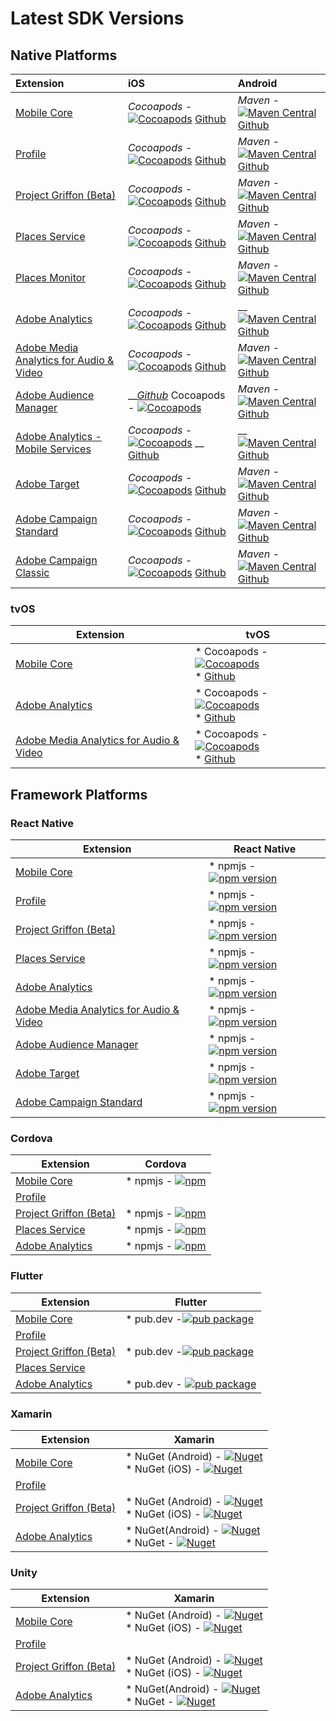 # Latest SDK Versions

## Native Platforms

| Extension | iOS | Android |
| :--- | :--- | :--- |
| [Mobile Core](https://aep-sdks.gitbook.io/docs/using-mobile-extensions/mobile-core) |  _Cocoapods -_ [![Cocoapods](https://img.shields.io/cocoapods/v/ACPCore.svg?color=orange&label=ACPCore&logo=apple&logoColor=white&style=flat-square)](https://cocoapods.org/pods/ACPCore)  [Github](https://github.com/Adobe-Marketing-Cloud/acp-sdks/tree/master/iOS/ACPCore) |  _Maven -_ [![Maven Central](https://img.shields.io/maven-central/v/com.adobe.marketing.mobile/core.svg?logo=android&logoColor=white&label=core&style=flat-square)](https://mvnrepository.com/artifact/com.adobe.marketing.mobile/core)  [Github](https://github.com/Adobe-Marketing-Cloud/acp-sdks/tree/master/android) |
| [Profile](https://aep-sdks.gitbook.io/docs/using-mobile-extensions/profile) |  _Cocoapods -_ [![Cocoapods](https://img.shields.io/cocoapods/v/ACPUserProfile.svg?color=orange&label=ACPUserProfile&logo=apple&logoColor=white&style=flat-square)](https://cocoapods.org/pods/ACPUserProfile)  [Github](https://github.com/Adobe-Marketing-Cloud/acp-sdks/tree/master/iOS/ACPUserProfile) |  _Maven -_ [![Maven Central](https://img.shields.io/maven-central/v/com.adobe.marketing.mobile/userprofile.svg?logo=android&logoColor=white&label=userprofile&style=flat-square)](https://mvnrepository.com/artifact/com.adobe.marketing.mobile/userprofile)  [Github](https://github.com/Adobe-Marketing-Cloud/acp-sdks/tree/master/android) |
| [Project Griffon \(Beta\)](https://aep-sdks.gitbook.io/docs/beta/project-griffon) |  _Cocoapods -_ [![Cocoapods](https://img.shields.io/cocoapods/v/ACPGriffon.svg?color=orange&label=ACPGriffon&logo=apple&logoColor=white&style=flat-square)](https://cocoapods.org/pods/ACPGriffon)  [Github](https://github.com/Adobe-Marketing-Cloud/acp-sdks/tree/master/iOS/ACPGriffon) |  _Maven -_ [![Maven Central](https://img.shields.io/maven-central/v/com.adobe.marketing.mobile/griffon.svg?logo=android&logoColor=white)](https://mvnrepository.com/artifact/com.adobe.marketing.mobile/griffon)  [Github](https://github.com/Adobe-Marketing-Cloud/acp-sdks/tree/master/android) |
| [Places Service](https://docs.adobe.com/content/help/en/places/using/home.html) |  _Cocoapods -_ [![Cocoapods](https://img.shields.io/cocoapods/v/ACPPlaces.svg?color=orange&label=ACPPlaces&logo=apple&logoColor=white&style=flat-square)](https://cocoapods.org/pods/ACPPlaces)  [Github](https://github.com/Adobe-Marketing-Cloud/acp-sdks/tree/master/iOS/ACPPlaces) |  _Maven -_ [![Maven Central](https://img.shields.io/maven-central/v/com.adobe.marketing.mobile/places.svg?logo=android&logoColor=white&label=places&style=flat-square)](https://mvnrepository.com/artifact/com.adobe.marketing.mobile/places)  [Github](https://github.com/Adobe-Marketing-Cloud/acp-sdks/blob/master/android/places-1.0.0.aar) |
| [Places Monitor](https://docs.adobe.com/content/help/en/places/using/places-ext-aep-sdks/places-monitor-extension/places-monitor-extension.html) |  _Cocoapods -_ [![Cocoapods](https://img.shields.io/cocoapods/v/ACPPlacesMonitor.svg?color=orange&label=ACPPlacesMonitor&logo=apple&logoColor=white&style=flat-square)](https://cocoapods.org/pods/ACPPlacesMonitor)  [Github](https://github.com/adobe/places-monitor-ios) |  _Maven -_ [![Maven Central](https://img.shields.io/maven-central/v/com.adobe.marketing.mobile/places-monitor.svg?logo=android&logoColor=white&label=placesmonitor&style=flat-square)](https://mvnrepository.com/artifact/com.adobe.marketing.mobile/places-monitor)  [Github](https://github.com/adobe/places-monitor-android) |
| [Adobe Analytics](https://aep-sdks.gitbook.io/docs/using-mobile-extensions/adobe-analytics) |  _Cocoapods -_ [![Cocoapods](https://img.shields.io/cocoapods/v/ACPAnalytics.svg?color=orange&label=ACPAnalytics&logo=apple&logoColor=white&style=flat-square)](https://cocoapods.org/pods/ACPAnalytics)  [Github](https://github.com/Adobe-Marketing-Cloud/acp-sdks/tree/master/iOS/ACPAnalytics) |  __[![Maven Central](https://img.shields.io/maven-central/v/com.adobe.marketing.mobile/mobileservices.svg?logo=android&logoColor=white&label=mobileservices&style=flat-square)](https://mvnrepository.com/artifact/com.adobe.marketing.mobile/mobileservices)  [Github](https://github.com/Adobe-Marketing-Cloud/acp-sdks/tree/master/android) |
| [Adobe Media Analytics for Audio & Video](https://aep-sdks.gitbook.io/docs/using-mobile-extensions/adobe-media-analytics) |  _Cocoapods -_ [![Cocoapods](https://img.shields.io/cocoapods/v/ACPMedia.svg?color=orange&label=ACPMedia&logo=apple&logoColor=white&style=flat-square)](https://cocoapods.org/pods/ACPMedia)  [Github](https://github.com/Adobe-Marketing-Cloud/acp-sdks/tree/master/iOS/ACPMedia) |  _Maven -_ [![Maven Central](https://img.shields.io/maven-central/v/com.adobe.marketing.mobile/media.svg?logo=android&logoColor=white&label=media&style=flat-square)](https://mvnrepository.com/artifact/com.adobe.marketing.mobile/media)  [Github](https://github.com/Adobe-Marketing-Cloud/acp-sdks/tree/master/android) |
| [Adobe Audience Manager](https://aep-sdks.gitbook.io/docs/using-mobile-extensions/adobe-audience-manager) |  __[_Github_](https://github.com/Adobe-Marketing-Cloud/acp-sdks/tree/master/iOS/ACPAudience)  Cocoapods - [![Cocoapods](https://img.shields.io/cocoapods/v/ACPAudience.svg?color=orange&label=ACPAudience&logo=apple&logoColor=white&style=flat-square)](https://cocoapods.org/pods/ACPAudience) |  _Maven -_ [![Maven Central](https://img.shields.io/maven-central/v/com.adobe.marketing.mobile/audience.svg?logo=android&logoColor=white&label=audience&style=flat-square)](https://mvnrepository.com/artifact/com.adobe.marketing.mobile/audience)  [Github](https://github.com/Adobe-Marketing-Cloud/acp-sdks/tree/master/android) |
| [Adobe Analytics - Mobile Services](https://aep-sdks.gitbook.io/docs/using-mobile-extensions/adobe-analytics-mobile-services) |  _Cocoapods -_ [![Cocoapods](https://img.shields.io/cocoapods/v/ACPMobileServices.svg?color=Orange&label=ACPMobileServices&logo=apple&logoColor=white&style=flat-square)](https://cocoapods.org/pods/ACPMobileServices) __  [Github](https://github.com/Adobe-Marketing-Cloud/acp-sdks/releases/tag/v1.0.0-ACPMobileServices) |  __[![Maven Central](https://img.shields.io/maven-central/v/com.adobe.marketing.mobile/mobileservices.svg?logo=android&logoColor=white&label=mobileservices&style=flat-square)](https://mvnrepository.com/artifact/com.adobe.marketing.mobile/mobileservices)  [Github](https://github.com/Adobe-Marketing-Cloud/acp-sdks/tree/master/android) |
| [Adobe Target](https://aep-sdks.gitbook.io/docs/using-mobile-extensions/adobe-target) |  _Cocoapods -_ [![Cocoapods](https://img.shields.io/cocoapods/v/ACPTarget.svg?color=orange&label=ACPTarget&logo=apple&logoColor=white&style=flat-square)](https://cocoapods.org/pods/ACPTarget)  [Github](https://github.com/Adobe-Marketing-Cloud/acp-sdks/tree/master/iOS/ACPTarget) |  _Maven -_ [![Maven Central](https://img.shields.io/maven-central/v/com.adobe.marketing.mobile/target.svg?logo=android&logoColor=white&label=target&style=flat-square)](https://mvnrepository.com/artifact/com.adobe.marketing.mobile/target)  [Github](https://github.com/Adobe-Marketing-Cloud/acp-sdks/tree/master/android) |
| [Adobe Campaign Standard](https://aep-sdks.gitbook.io/docs/using-mobile-extensions/adobe-campaign-standard) |  _Cocoapods -_ [![Cocoapods](https://img.shields.io/cocoapods/v/ACPCampaign.svg?color=orange&label=ACPCampaign&logo=apple&logoColor=white&style=flat-square)](https://cocoapods.org/pods/ACPCampaign)  [Github](https://github.com/Adobe-Marketing-Cloud/acp-sdks/tree/master/iOS/ACPCampaign) |  _Maven -_ [![Maven Central](https://img.shields.io/maven-central/v/com.adobe.marketing.mobile/campaign.svg?logo=android&logoColor=white&label=campaign&style=flat-square)](https://mvnrepository.com/artifact/com.adobe.marketing.mobile/campaign)  [Github](https://github.com/Adobe-Marketing-Cloud/acp-sdks/tree/master/android) |
| [Adobe Campaign Classic](https://aep-sdks.gitbook.io/docs/using-mobile-extensions/adobe-campaignclassic) |  _Cocoapods -_ [![Cocoapods](https://img.shields.io/cocoapods/v/ACPCampaignClassic.svg?color=orange&label=ACPCampaignClassic&logo=apple&logoColor=white&style=flat-square)](https://cocoapods.org/pods/ACPCampaignClassic)  [Github](https://github.com/Adobe-Marketing-Cloud/acp-sdks/tree/master/iOS/ACPCampaignClassic) |  _Maven -_ [![Maven Central](https://img.shields.io/maven-central/v/com.adobe.marketing.mobile/campaignclassic.svg?logo=android&logoColor=white&label=campaignclassic&style=flat-square)](https://mvnrepository.com/artifact/com.adobe.marketing.mobile/campaignclassic)  [Github](https://github.com/Adobe-Marketing-Cloud/acp-sdks/tree/master/android) |

### tvOS

| Extension                                                                                                                 | tvOS                                                                                                                                                                                                                                                                                                  |
|---------------------------------------------------------------------------------------------------------------------------|-------------------------------------------------------------------------------------------------------------------------------------------------------------------------------------------------------------------------------------------------------------------------------------------------------|
| [Mobile Core](https://aep-sdks.gitbook.io/docs/using-mobile-extensions/mobile-core)                                       | * Cocoapods - [![Cocoapods](https://img.shields.io/cocoapods/v/ACPCore.svg?color=orange&label=ACPCore&logo=apple&logoColor=white&style=flat-square)](https://cocoapods.org/pods/ACPCore)<br>* [Github](https://github.com/Adobe-Marketing-Cloud/acp-sdks/tree/master/iOS/ACPCore)                     |
| [Adobe Analytics](https://aep-sdks.gitbook.io/docs/using-mobile-extensions/adobe-analytics)                               | * Cocoapods - [![Cocoapods](https://img.shields.io/cocoapods/v/ACPAnalytics.svg?color=orange&label=ACPAnalytics&logo=apple&logoColor=white&style=flat-square)](https://cocoapods.org/pods/ACPAnalytics)<br>* [Github](https://github.com/Adobe-Marketing-Cloud/acp-sdks/tree/master/iOS/ACPAnalytics) |
| [Adobe Media Analytics for Audio & Video](https://aep-sdks.gitbook.io/docs/using-mobile-extensions/adobe-media-analytics) | * Cocoapods - [![Cocoapods](https://img.shields.io/cocoapods/v/ACPMedia.svg?color=orange&label=ACPMedia&logo=apple&logoColor=white&style=flat-square)](https://cocoapods.org/pods/ACPMedia)<br>* [Github](https://github.com/Adobe-Marketing-Cloud/acp-sdks/tree/master/iOS/ACPMedia)                 |

## Framework Platforms

### React Native

| Extension                                                                                                                 | React Native                                                                                                                                                                                                                                         |
|---------------------------------------------------------------------------------------------------------------------------|------------------------------------------------------------------------------------------------------------------------------------------------------------------------------------------------------------------------------------------------------|
| [Mobile Core](https://aep-sdks.gitbook.io/docs/using-mobile-extensions/mobile-core)                                       | * npmjs - [![npm version](https://img.shields.io/npm/v/@adobe/react-native-acpcore.svg?color=green&label=%40adobe%2Freact-native-acpcore&logo=npm&style=flat-square)](https://badge.fury.io/js/%40adobe%2Freact-native-acpcore)                      |
| [Profile](https://aep-sdks.gitbook.io/docs/using-mobile-extensions/profile)                                               | * npmjs - [![npm version](https://img.shields.io/npm/v/@adobe/react-native-acpuserprofile.svg?color=green&label=%40adobe%2Freact-native-acpuserprofile&logo=npm&style=flat-square)](https://badge.fury.io/js/%40adobe%2Freact-native-acpuserprofile) |
| [Project Griffon \(Beta\)](https://aep-sdks.gitbook.io/docs/beta/project-griffon)                                         | * npmjs - [![npm version](https://img.shields.io/npm/v/@adobe/react-native-acpgriffon.svg?color=green&label=%40adobe%2Freact-native-acpgriffon&logo=npm&style=flat-square)](https://badge.fury.io/js/%40adobe%2Freact-native-acpgriffon)             |
| [Places Service](https://docs.adobe.com/content/help/en/places/using/home.html)                                           | * npmjs - [![npm version](https://img.shields.io/npm/v/@adobe/react-native-acpplaces.svg?color=green&label=%40adobe%2Freact-native-acpplaces&logo=npm&style=flat-square)](https://badge.fury.io/js/%40adobe%2Freact-native-acpplaces)                |
| [Adobe Analytics](https://aep-sdks.gitbook.io/docs/using-mobile-extensions/adobe-analytics)                               | * npmjs - [![npm version](https://img.shields.io/npm/v/@adobe/react-native-acpanalytics.svg?color=green&label=%40adobe%2Freact-native-acpanalytics&logo=npm&style=flat-square)](https://badge.fury.io/js/%40adobe%2Freact-native-acpanalytics)       |
| [Adobe Media Analytics for Audio & Video](https://aep-sdks.gitbook.io/docs/using-mobile-extensions/adobe-media-analytics) | * npmjs - [![npm version](https://img.shields.io/npm/v/@adobe/react-native-acpmedia.svg?color=green&label=%40adobe%2Freact-native-acpmedia&logo=npm&style=flat-square)](https://www.npmjs.com/package/@adobe/react-native-acpmedia)                  |
| [Adobe Audience Manager](https://aep-sdks.gitbook.io/docs/using-mobile-extensions/adobe-audience-manager)                 | * npmjs - [![npm version](https://img.shields.io/npm/v/@adobe/react-native-acpaudience.svg?color=green&label=%40adobe%2Freact-native-acpaudience&logo=npm&style=flat-square)](https://badge.fury.io/js/%40adobe%2Freact-native-acpaudience)          |
| [Adobe Target](https://aep-sdks.gitbook.io/docs/using-mobile-extensions/adobe-target)                                     | * npmjs - [![npm version](https://img.shields.io/npm/v/@adobe/react-native-acptarget.svg?color=green&label=%40adobe%2Freact-native-acptarget&logo=npm&style=flat-square)](https://badge.fury.io/js/%40adobe%2Freact-native-acptarget)                |
| [Adobe Campaign Standard](https://aep-sdks.gitbook.io/docs/using-mobile-extensions/adobe-campaign-standard)               | * npmjs - [![npm version](https://img.shields.io/npm/v/@adobe/react-native-acpcampaign.svg?color=green&label=%40adobe%2Freact-native-acpcampaign&logo=npm&style=flat-square)](https://badge.fury.io/js/%40adobe%2Freact-native-acpcampaign)          |

### Cordova

| Extension                                                                                   | Cordova                                                                                                                                                                     |
|---------------------------------------------------------------------------------------------|-----------------------------------------------------------------------------------------------------------------------------------------------------------------------------|
| [Mobile Core](https://aep-sdks.gitbook.io/docs/using-mobile-extensions/mobile-core)         | * npmjs - [![npm](https://img.shields.io/npm/v/@adobe/cordova-acpcore?label=cordova-acpcore&logo=npm)](https://www.npmjs.com/package/@adobe/cordova-acpcore)                |
| [Profile](https://aep-sdks.gitbook.io/docs/using-mobile-extensions/profile)                 |                                                                                                                                                                             |
| [Project Griffon \(Beta\)](https://aep-sdks.gitbook.io/docs/beta/project-griffon)           | * npmjs - [![npm](https://img.shields.io/npm/v/@adobe/cordova-acpgriffon?label=cordova-acpgriffon&logo=npm)](https://www.npmjs.com/package/@adobe/cordova-acpgriffon)       |
| [Places Service](https://docs.adobe.com/content/help/en/places/using/home.html)             | * npmjs - [![npm](https://img.shields.io/npm/v/@adobe/cordova-acpplaces?label=cordova-acpplaces&logo=npm)](https://www.npmjs.com/package/@adobe/cordova-acpplaces)          |
| [Adobe Analytics](https://aep-sdks.gitbook.io/docs/using-mobile-extensions/adobe-analytics) | * npmjs - [![npm](https://img.shields.io/npm/v/@adobe/cordova-acpanalytics?label=cordova-acpanalytics&logo=npm)](https://www.npmjs.com/package/@adobe/cordova-acpanalytics) |

### Flutter

| Extension                                                                                   | Flutter                                                                                                                                     |
|---------------------------------------------------------------------------------------------|---------------------------------------------------------------------------------------------------------------------------------------------|
| [Mobile Core](https://aep-sdks.gitbook.io/docs/using-mobile-extensions/mobile-core)         | * pub.dev -[![pub package](https://img.shields.io/pub/v/flutter_acpcore.svg)](https://pub.dartlang.org/packages/flutter_acpcore)            |
| [Profile](https://aep-sdks.gitbook.io/docs/using-mobile-extensions/profile)                 |                                                                                                                                             |
| [Project Griffon \(Beta\)](https://aep-sdks.gitbook.io/docs/beta/project-griffon)           | * pub.dev -[![pub package](https://img.shields.io/pub/v/flutter_griffon.svg)](https://pub.dartlang.org/packages/flutter_griffon)            |
| [Places Service](https://docs.adobe.com/content/help/en/places/using/home.html)             |                                                                                                                                             |
| [Adobe Analytics](https://aep-sdks.gitbook.io/docs/using-mobile-extensions/adobe-analytics) | * pub.dev - [![pub package](https://img.shields.io/pub/v/flutter_acpanalytics.svg)](https://pub.dartlang.org/packages/flutter_acpanalytics) |

### Xamarin

| Extension                                                                                   | Xamarin                                                                                                                                                                                                                                                                                                                                                                               |
|---------------------------------------------------------------------------------------------|---------------------------------------------------------------------------------------------------------------------------------------------------------------------------------------------------------------------------------------------------------------------------------------------------------------------------------------------------------------------------------------|
| [Mobile Core](https://aep-sdks.gitbook.io/docs/using-mobile-extensions/mobile-core)         | * NuGet \(Android\) - [![Nuget](https://img.shields.io/nuget/v/Adobe.ACPCore.Android?label=Adobe.ACPCore.Android&logo=xamarin)](https://www.nuget.org/packages/Adobe.ACPCore.Android/)<br>* NuGet \(iOS\) - [![Nuget](https://img.shields.io/nuget/v/Adobe.ACPCore.iOS?label=Adobe.ACPCore.iOS&logo=xamarin)](https://www.nuget.org/packages/Adobe.ACPCore.iOS/)                      |
| [Profile](https://aep-sdks.gitbook.io/docs/using-mobile-extensions/profile)                 |                                                                                                                                                                                                                                                                                                                                                                                       |
| [Project Griffon \(Beta\)](https://aep-sdks.gitbook.io/docs/beta/project-griffon)           | * NuGet \(Android\) - [![Nuget](https://img.shields.io/nuget/v/Adobe.ACPGriffon.Android?label=Adobe.ACPGriffon.Android&logo=xamarin)](https://www.nuget.org/packages/Adobe.ACPGriffon.Android/)<br>* NuGet \(iOS\) - [![Nuget](https://img.shields.io/nuget/v/Adobe.ACPGriffon.iOS?label=Adobe.ACPGriffon.iOS&logo=xamarin)](https://www.nuget.org/packages/Adobe.ACPGriffon.iOS/)    |
| [Adobe Analytics](https://aep-sdks.gitbook.io/docs/using-mobile-extensions/adobe-analytics) | * NuGet\(Android\) - [![Nuget](https://img.shields.io/nuget/v/Adobe.ACPAnalytics.Android?label=Adobe.ACPAnalytics.Android&logo=xamarin)](https://www.nuget.org/packages/Adobe.ACPAnalytics.Android/)<br>* NuGet - [![Nuget](https://img.shields.io/nuget/v/Adobe.ACPAnalytics.iOS?label=Adobe.ACPAnalytics.iOS&logo=xamarin)](https://www.nuget.org/packages/Adobe.ACPAnalytics.iOS/) |

### Unity

| Extension                                                                                   | Xamarin                                                                                                                                                                                                                                                                                                                                                                               |
|---------------------------------------------------------------------------------------------|---------------------------------------------------------------------------------------------------------------------------------------------------------------------------------------------------------------------------------------------------------------------------------------------------------------------------------------------------------------------------------------|
| [Mobile Core](https://aep-sdks.gitbook.io/docs/using-mobile-extensions/mobile-core)         | * NuGet \(Android\) - [![Nuget](https://img.shields.io/nuget/v/Adobe.ACPCore.Android?label=Adobe.ACPCore.Android&logo=xamarin)](https://www.nuget.org/packages/Adobe.ACPCore.Android/)<br>* NuGet \(iOS\) - [![Nuget](https://img.shields.io/nuget/v/Adobe.ACPCore.iOS?label=Adobe.ACPCore.iOS&logo=xamarin)](https://www.nuget.org/packages/Adobe.ACPCore.iOS/)                      |
| [Profile](https://aep-sdks.gitbook.io/docs/using-mobile-extensions/profile)                 |                                                                                                                                                                                                                                                                                                                                                                                       |
| [Project Griffon \(Beta\)](https://aep-sdks.gitbook.io/docs/beta/project-griffon)           | * NuGet \(Android\) - [![Nuget](https://img.shields.io/nuget/v/Adobe.ACPGriffon.Android?label=Adobe.ACPGriffon.Android&logo=xamarin)](https://www.nuget.org/packages/Adobe.ACPGriffon.Android/)<br>* NuGet \(iOS\) - [![Nuget](https://img.shields.io/nuget/v/Adobe.ACPGriffon.iOS?label=Adobe.ACPGriffon.iOS&logo=xamarin)](https://www.nuget.org/packages/Adobe.ACPGriffon.iOS/)    |
| [Adobe Analytics](https://aep-sdks.gitbook.io/docs/using-mobile-extensions/adobe-analytics) | * NuGet\(Android\) - [![Nuget](https://img.shields.io/nuget/v/Adobe.ACPAnalytics.Android?label=Adobe.ACPAnalytics.Android&logo=xamarin)](https://www.nuget.org/packages/Adobe.ACPAnalytics.Android/)<br>* NuGet - [![Nuget](https://img.shields.io/nuget/v/Adobe.ACPAnalytics.iOS?label=Adobe.ACPAnalytics.iOS&logo=xamarin)](https://www.nuget.org/packages/Adobe.ACPAnalytics.iOS/) |
